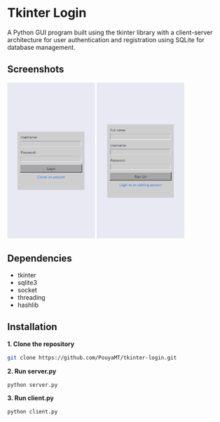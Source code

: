 # Tkinter Login
A Python GUI program built using the tkinter library with a client-server architecture for user authentication and registration using SQLite for database management.

## Screenshots
<img src="screenshots/login.png" alt="Login" width="200"/> <img src="screenshots/signup.png" alt="Sign Up" width="200"/>

## Dependencies
* tkinter
* sqlite3
* socket
* threading
* hashlib

## Installation
**1. Clone the repository**
```bash
git clone https://github.com/PouyaMT/tkinter-login.git
```

**2. Run  server.py**
```bash
python server.py
```

**3. Run  client.py**
```bash
python client.py
```

